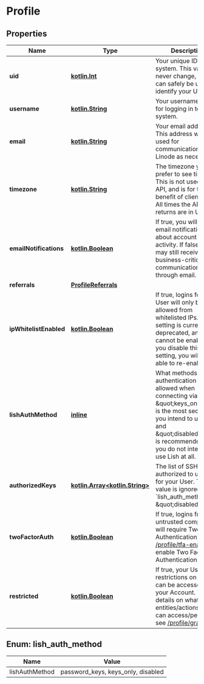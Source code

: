 
# Profile

## Properties
Name | Type | Description | Notes
------------ | ------------- | ------------- | -------------
**uid** | [**kotlin.Int**](.md) | Your unique ID in our system. This value will never change, and can safely be used to identify your User.  |  [optional]
**username** | [**kotlin.String**](.md) | Your username, used for logging in to our system.  |  [optional]
**email** | [**kotlin.String**](.md) | Your email address.  This address will be used for communication with Linode as necessary.  |  [optional]
**timezone** | [**kotlin.String**](.md) | The timezone you prefer to see times in.  This is not used by the API, and is for the benefit of clients only.  All times the API returns are in UTC.  |  [optional]
**emailNotifications** | [**kotlin.Boolean**](.md) | If true, you will receive email notifications about account activity.  If false, you may still receive business-critical communications through email.  |  [optional]
**referrals** | [**ProfileReferrals**](ProfileReferrals.md) |  |  [optional]
**ipWhitelistEnabled** | [**kotlin.Boolean**](.md) | If true, logins for your User will only be allowed from whitelisted IPs. This setting is currently deprecated, and cannot be enabled.  If you disable this setting, you will not be able to re-enable it.  |  [optional]
**lishAuthMethod** | [**inline**](#LishAuthMethodEnum) | What methods of authentication are allowed when connecting via Lish.  \&quot;keys_only\&quot; is the most secure if you intend to use Lish, and \&quot;disabled\&quot; is recommended if you do not intend to use Lish at all.  |  [optional]
**authorizedKeys** | [**kotlin.Array&lt;kotlin.String&gt;**](.md) | The list of SSH Keys authorized to use Lish for your User. This value is ignored if &#x60;lish_auth_method&#x60; is \&quot;disabled.\&quot;  |  [optional]
**twoFactorAuth** | [**kotlin.Boolean**](.md) | If true, logins from untrusted computers will require Two Factor Authentication.  See [/profile/tfa-enable](/#operation/tfaEnable) to enable Two Factor Authentication.  |  [optional]
**restricted** | [**kotlin.Boolean**](.md) | If true, your User has restrictions on what can be accessed on your Account. To get details on what entities/actions you can access/perform, see [/profile/grants](/#operation/getProfileGrants).  |  [optional]



<a name="LishAuthMethodEnum"></a>
## Enum: lish_auth_method
Name | Value
---- | -----
lishAuthMethod | password_keys, keys_only, disabled




